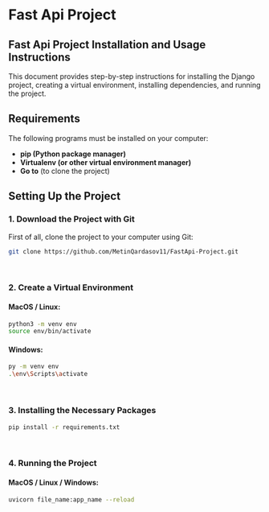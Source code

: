 # Fast Api Project

## Fast Api Project Installation and Usage Instructions

This document provides step-by-step instructions for installing the Django project, creating a virtual environment, installing dependencies, and running the project.

## Requirements

The following programs must be installed on your computer:

- **pip (Python package manager)**
- **Virtualenv (or other virtual environment manager)**
- **Go to** (to clone the project)

## Setting Up the Project

### 1. Download the Project with Git

First of all, clone the project to your computer using Git:

```bash
git clone https://github.com/MetinQardasov11/FastApi-Project.git
```
<br>

### 2. Create a Virtual Environment

#### MacOS / Linux:

```bash
python3 -m venv env
source env/bin/activate
```

#### Windows:

```bash
py -m venv env
.\env\Scripts\activate
```
<br>

### 3. Installing the Necessary Packages

```bash
pip install -r requirements.txt
```
<br>

### 4. Running the Project

#### MacOS / Linux / Windows:

```bash
uvicorn file_name:app_name --reload
```
